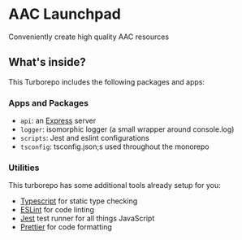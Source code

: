 # AAC Launchpad

Conveniently create high quality AAC resources

## What's inside?

This Turborepo includes the following packages and apps:

### Apps and Packages

- `api`: an [Express](https://expressjs.com/) server
- `logger`: isomorphic logger (a small wrapper around console.log)
- `scripts`: Jest and eslint configurations
- `tsconfig`: tsconfig.json;s used throughout the monorepo

### Utilities

This turborepo has some additional tools already setup for you:

- [Typescript](https://www.typescriptlang.org/) for static type checking
- [ESLint](https://eslint.org/) for code linting
- [Jest](https://jestjs.io) test runner for all things JavaScript
- [Prettier](https://prettier.io) for code formatting
